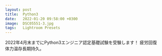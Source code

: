 ```yaml
---
layout: post
title:  Python3
date:   2022-01-20 09:58:00 +0300
image:  DSC05551-3.jpg
tags:   Lightroom Presets
---
```


2022年4月末までにPython3エンジニア認定基礎試験を受験します！
疲労回復体力温存長期持久。

